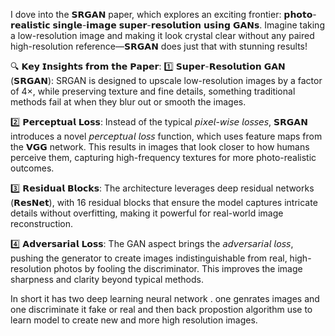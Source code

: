  I dove into the 𝗦𝗥𝗚𝗔𝗡 paper, which explores an exciting frontier: 𝗽𝗵𝗼𝘁𝗼-𝗿𝗲𝗮𝗹𝗶𝘀𝘁𝗶𝗰 𝘀𝗶𝗻𝗴𝗹𝗲-𝗶𝗺𝗮𝗴𝗲 𝘀𝘂𝗽𝗲𝗿-𝗿𝗲𝘀𝗼𝗹𝘂𝘁𝗶𝗼𝗻 𝘂𝘀𝗶𝗻𝗴 𝗚𝗔𝗡𝘀. Imagine taking a low-resolution image and making it look crystal clear without any paired high-resolution reference—𝗦𝗥𝗚𝗔𝗡 does just that with stunning results!

🔍 𝗞𝗲𝘆 𝗜𝗻𝘀𝗶𝗴𝗵𝘁𝘀 𝗳𝗿𝗼𝗺 𝘁𝗵𝗲 𝗣𝗮𝗽𝗲𝗿: 
1️⃣ 𝗦𝘂𝗽𝗲𝗿-𝗥𝗲𝘀𝗼𝗹𝘂𝘁𝗶𝗼𝗻 𝗚𝗔𝗡 (𝗦𝗥𝗚𝗔𝗡): SRGAN is designed to upscale low-resolution images by a factor of 4×, while preserving texture and fine details, something traditional methods fail at when they blur out or smooth the images.

2️⃣ 𝗣𝗲𝗿𝗰𝗲𝗽𝘁𝘂𝗮𝗹 𝗟𝗼𝘀𝘀: Instead of the typical 𝘱𝘪𝘹𝘦𝘭-𝘸𝘪𝘴𝘦 𝘭𝘰𝘴𝘴𝘦𝘴, 𝗦𝗥𝗚𝗔𝗡 introduces a novel 𝘱𝘦𝘳𝘤𝘦𝘱𝘵𝘶𝘢𝘭 𝘭𝘰𝘴𝘴 function, which uses feature maps from the 𝗩𝗚𝗚 network. This results in images that look closer to how humans perceive them, capturing high-frequency textures for more photo-realistic outcomes.

3️⃣ 𝗥𝗲𝘀𝗶𝗱𝘂𝗮𝗹 𝗕𝗹𝗼𝗰𝗸𝘀: The architecture leverages deep residual networks (𝗥𝗲𝘀𝗡𝗲𝘁), with 16 residual blocks that ensure the model captures intricate details without overfitting, making it powerful for real-world image reconstruction.

4️⃣ 𝗔𝗱𝘃𝗲𝗿𝘀𝗮𝗿𝗶𝗮𝗹 𝗟𝗼𝘀𝘀: The GAN aspect brings the 𝘢𝘥𝘷𝘦𝘳𝘴𝘢𝘳𝘪𝘢𝘭 𝘭𝘰𝘴𝘴, pushing the generator to create images indistinguishable from real, high-resolution photos by fooling the discriminator. This improves the image sharpness and clarity beyond typical methods.

In short it has two deep learning neural network . one genrates images and one discriminate it fake or real and then back propostion algorithm use to learn model to create new and more high resolution images.
